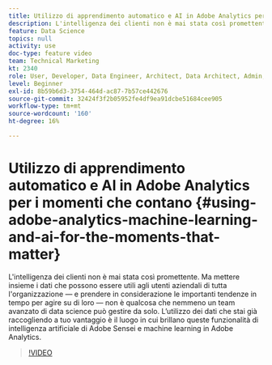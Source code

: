 ```yaml
---
title: Utilizzo di apprendimento automatico e AI in Adobe Analytics per i momenti che contano
description: L'intelligenza dei clienti non è mai stata così promettente. Ma mettere insieme i dati che possono essere utili agli utenti aziendali di tutta l'organizzazione — e prendere in considerazione le importanti tendenze in tempo per agire su di loro — non è qualcosa che nemmeno un team avanzato di data science può gestire da solo. L’utilizzo dei dati che stai già raccogliendo a tuo vantaggio è il luogo in cui brillano queste funzionalità di intelligenza artificiale di Adobe Sensei e machine learning in Adobe Analytics.
feature: Data Science
topics: null
activity: use
doc-type: feature video
team: Technical Marketing
kt: 2340
role: User, Developer, Data Engineer, Architect, Data Architect, Admin, Leader
level: Beginner
exl-id: 8b59b6d3-3754-464d-ac87-7b57ce442676
source-git-commit: 32424f3f2b05952fe4df9ea91dcbe51684cee905
workflow-type: tm+mt
source-wordcount: '160'
ht-degree: 16%

---
```


# Utilizzo di apprendimento automatico e AI in Adobe Analytics per i momenti che contano {#using-adobe-analytics-machine-learning-and-ai-for-the-moments-that-matter}

L&#39;intelligenza dei clienti non è mai stata così promettente. Ma mettere insieme i dati che possono essere utili agli utenti aziendali di tutta l&#39;organizzazione — e prendere in considerazione le importanti tendenze in tempo per agire su di loro — non è qualcosa che nemmeno un team avanzato di data science può gestire da solo. L’utilizzo dei dati che stai già raccogliendo a tuo vantaggio è il luogo in cui brillano queste funzionalità di intelligenza artificiale di Adobe Sensei e machine learning in Adobe Analytics.

>[!VIDEO](https://video.tv.adobe.com/v/25837/?quality=12)
